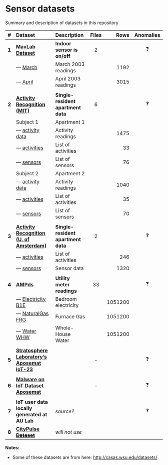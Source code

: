 # Sensor datasets

Summary and description of datasets in this repository

|   #   | Dataset                                                 | Description                        | Files |    Rows | Anomalies  | 
|:-----:|:--------------------------------------------------------|:-----------------------------------|:-----:|--------:|:----------:|
| **1** | **[MavLab Dataset](mavlab)**                            | **Indoor sensor is on/off**        |   2   |         | :question: |
|       | — [March](mavlab/2003_march.csv)                        | March 2003 readings                |       |    1192 |            |
|       | — [April](mavlab/2003_april.csv)                        | April 2003 readings                |       |    3015 |            | 
|       |                                                         |                                    |       |         |            |
| **2** | **[Activity Recognition (MIT)](ar-mit)**                | **Single-resident apartment data** |   6   |         | :question: |
|       | Subject 1                                               | Apartment 1                        |       |         |            |
|       | — [activity data](ar-mit/1_activities_data.csv)         | Activity readings                  |       |    1475 |            |
|       | — [activities](ar-mit/1_activities.csv)                 | List of activities                 |       |      33 |            |
|       | — [sensors](ar-mit/1_sensors.csv)                       | List of sensors                    |       |      76 |            |
|       | Subject 2                                               | Apartment 2                        |       |         |            |
|       | — [activity data](ar-mit/2_activities_data.csv)         | Activity readings                  |       |    1040 |            |
|       | — [activities](ar-mit/2_activities.csv)                 | List of activities                 |       |      35 |            |
|       | — [sensors](ar-mit/2_sensors.csv)                       | List of sensors                    |       |      70 |            |
|       |                                                         |                                    |       |         |            |
| **3** | **[Activity Recognition (U. of Amsterdam)](ar-ams)**    | **Single-resident apartment data** |   2   |         | :question: |
|       | — [activities](ar-ams/activities.csv)                   | List of activities                 |       |     246 |            |
|       | — [sensors](ar-ams/sensors.csv)                         | Sensor data                        |       |    1320 |            |
|       |                                                         |                                    |       |         |            |
| **4** | **[AMPds](ampds)**                                      | **Utility meter readings**         |  33   |         | :question: |
|       | — [Electricity B1E](ampds/Electricity_B1E-1.csv)        | Bedroom electricity                |       | 1051200 |            |
|       | — [NaturalGas FRG](ampds/NaturalGas_FRG-1.csv)          | Furnace Gas                        |       | 1051200 |            |
|       | — [Water WHW](ampds/Water_WHW-1.csv)                    | Whole-House Water                  |       | 1051200 |            |
|       |                                                         |                                    |       |         |            |
| **5** | **[Stratosphere Laboratory’s Aposemat IoT-23](iot-23)** |                                    |   -   |         | :question: |
|       |                                                         |                                    |       |         |            |
| **6** | **[Malware on IoT Dataset Aposemat](malware)**          |                                    |   -   |         | :question: |
|       |                                                         |                                    |       |         |            |
| **7** | **IoT user data locally generated at AU Lab**           | _source?_                          |       |         | :question: |
| **8** | **[~~CityPulse Dataset~~][CityPulse]**                  | _will not use_                     |       |         |            |


**Notes:**

- Some of these datasets are from here: <http://casas.wsu.edu/datasets/>

[CityPulse]: http://iot.ee.surrey.ac.uk:8080/datasets.html
